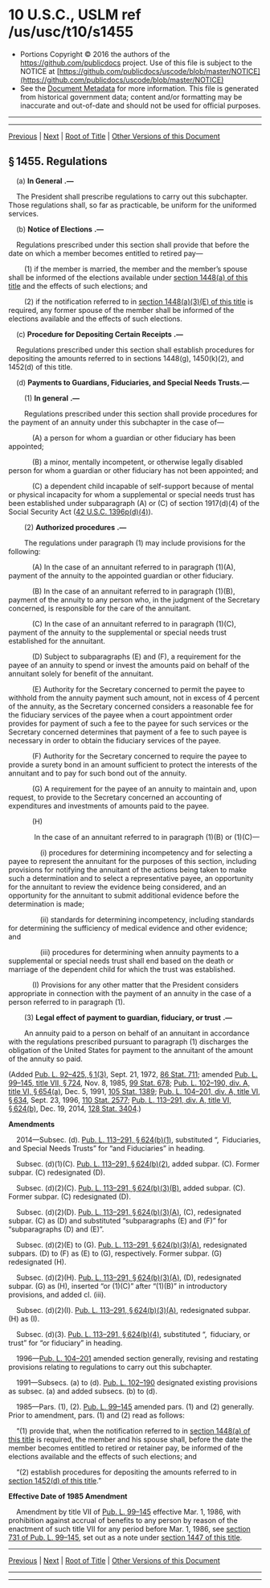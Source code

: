 ---
---

# 10 U.S.C., USLM ref /us/usc/t10/s1455

* Portions Copyright © 2016 the authors of the https://github.com/publicdocs project.
  Use of this file is subject to the NOTICE at [https://github.com/publicdocs/uscode/blob/master/NOTICE](https://github.com/publicdocs/uscode/blob/master/NOTICE)
* See the [Document Metadata](././../../../../../../..//README.md) for more information.
  This file is generated from historical government data; content and/or formatting may be inaccurate and out-of-date and should not be used for official purposes.

----------
----------

[Previous](./../../../../../../..//us/usc/t10/stA/ptII/ch73/schII/m__us_usc_t10_s1454.md) | [Next](./../../../../../../..//us/usc/t10/stA/ptII/ch73/schIII/m__us_usc_t10_stA_ptII_ch73_schIII.md) | [Root of Title](./../../../../../../../) | [Other Versions of this Document](https://publicdocs.github.io/go/links?ns=uslm&ref=%2Fus%2Fusc%2Ft10%2Fs1455)

## § 1455. Regulations

    (a)  __In General__  __.—__ 

    The President shall prescribe regulations to carry out this subchapter. Those regulations shall, so far as practicable, be uniform for the uniformed services.

    (b)  __Notice of Elections__  __.—__ 

    Regulations prescribed under this section shall provide that before the date on which a member becomes entitled to retired pay—

        (1) if the member is married, the member and the member’s spouse shall be informed of the elections available under [section 1448(a) of this title][/us/usc/t10/s1448/a] and the effects of such elections; and

        (2) if the notification referred to in [section 1448(a)(3)(E) of this title][/us/usc/t10/s1448/a/3/E] is required, any former spouse of the member shall be informed of the elections available and the effects of such elections.

    (c)  __Procedure for Depositing Certain Receipts__  __.—__ 

    Regulations prescribed under this section shall establish procedures for depositing the amounts referred to in sections 1448(g), 1450(k)(2), and 1452(d) of this title.

    (d) __Payments to Guardians, Fiduciaries, and Special Needs Trusts.—__ 

        (1)  __In general__  __.—__ 

        Regulations prescribed under this section shall provide procedures for the payment of an annuity under this subchapter in the case of—

            (A) a person for whom a guardian or other fiduciary has been appointed;

            (B) a minor, mentally incompetent, or otherwise legally disabled person for whom a guardian or other fiduciary has not been appointed; and

            (C) a dependent child incapable of self-support because of mental or physical incapacity for whom a supplemental or special needs trust has been established under subparagraph (A) or (C) of section 1917(d)(4) of the Social Security Act ([42 U.S.C. 1396p(d)(4)][/us/usc/t42/s1396p/d/4]).

        (2)  __Authorized procedures__  __.—__ 

        The regulations under paragraph (1) may include provisions for the following:

            (A) In the case of an annuitant referred to in paragraph (1)(A), payment of the annuity to the appointed guardian or other fiduciary.

            (B) In the case of an annuitant referred to in paragraph (1)(B), payment of the annuity to any person who, in the judgment of the Secretary concerned, is responsible for the care of the annuitant.

            (C) In the case of an annuitant referred to in paragraph (1)(C), payment of the annuity to the supplemental or special needs trust established for the annuitant.

            (D) Subject to subparagraphs (E) and (F), a requirement for the payee of an annuity to spend or invest the amounts paid on behalf of the annuitant solely for benefit of the annuitant.

            (E) Authority for the Secretary concerned to permit the payee to withhold from the annuity payment such amount, not in excess of 4 percent of the annuity, as the Secretary concerned considers a reasonable fee for the fiduciary services of the payee when a court appointment order provides for payment of such a fee to the payee for such services or the Secretary concerned determines that payment of a fee to such payee is necessary in order to obtain the fiduciary services of the payee.

            (F) Authority for the Secretary concerned to require the payee to provide a surety bond in an amount sufficient to protect the interests of the annuitant and to pay for such bond out of the annuity.

            (G) A requirement for the payee of an annuity to maintain and, upon request, to provide to the Secretary concerned an accounting of expenditures and investments of amounts paid to the payee.

            (H)

             In the case of an annuitant referred to in paragraph (1)(B) or (1)(C)—

                (i) procedures for determining incompetency and for selecting a payee to represent the annuitant for the purposes of this section, including provisions for notifying the annuitant of the actions being taken to make such a determination and to select a representative payee, an opportunity for the annuitant to review the evidence being considered, and an opportunity for the annuitant to submit additional evidence before the determination is made;

                (ii) standards for determining incompetency, including standards for determining the sufficiency of medical evidence and other evidence; and

                (iii) procedures for determining when annuity payments to a supplemental or special needs trust shall end based on the death or marriage of the dependent child for which the trust was established.

            (I) Provisions for any other matter that the President considers appropriate in connection with the payment of an annuity in the case of a person referred to in paragraph (1).

        (3)  __Legal effect of payment to guardian, fiduciary, or trust__  __.—__ 

        An annuity paid to a person on behalf of an annuitant in accordance with the regulations prescribed pursuant to paragraph (1) discharges the obligation of the United States for payment to the annuitant of the amount of the annuity so paid.

(Added [Pub. L. 92–425, § 1(3)][/us/pl/92/425/s1/3], Sept. 21, 1972, [86 Stat. 711][/us/stat/86/711]; amended [Pub. L. 99–145, title VII, § 724][/us/pl/99/145/s724], Nov. 8, 1985, [99 Stat. 678][/us/stat/99/678]; [Pub. L. 102–190, div. A, title VI, § 654(a)][/us/pl/102/190/s654/a], Dec. 5, 1991, [105 Stat. 1389][/us/stat/105/1389]; [Pub. L. 104–201, div. A, title VI, § 634][/us/pl/104/201/s634], Sept. 23, 1996, [110 Stat. 2577][/us/stat/110/2577]; [Pub. L. 113–291, div. A, title VI, § 624(b)][/us/pl/113/291/s624/b], Dec. 19, 2014, [128 Stat. 3404][/us/stat/128/3404].)

 __Amendments__ 

    2014—Subsec. (d). [Pub. L. 113–291, § 624(b)(1)][/us/pl/113/291/s624/b/1], substituted “, Fiduciaries, and Special Needs Trusts” for “and Fiduciaries” in heading.

    Subsec. (d)(1)(C). [Pub. L. 113–291, § 624(b)(2)][/us/pl/113/291/s624/b/2], added subpar. (C). Former subpar. (C) redesignated (D).

    Subsec. (d)(2)(C). [Pub. L. 113–291, § 624(b)(3)(B)][/us/pl/113/291/s624/b/3/B], added subpar. (C). Former subpar. (C) redesignated (D).

    Subsec. (d)(2)(D). [Pub. L. 113–291, § 624(b)(3)(A)][/us/pl/113/291/s624/b/3/A], (C), redesignated subpar. (C) as (D) and substituted “subparagraphs (E) and (F)” for “subparagraphs (D) and (E)”.

    Subsec. (d)(2)(E) to (G). [Pub. L. 113–291, § 624(b)(3)(A)][/us/pl/113/291/s624/b/3/A], redesignated subpars. (D) to (F) as (E) to (G), respectively. Former subpar. (G) redesignated (H).

    Subsec. (d)(2)(H). [Pub. L. 113–291, § 624(b)(3)(A)][/us/pl/113/291/s624/b/3/A], (D), redesignated subpar. (G) as (H), inserted “or (1)(C)” after “(1)(B)” in introductory provisions, and added cl. (iii).

    Subsec. (d)(2)(I). [Pub. L. 113–291, § 624(b)(3)(A)][/us/pl/113/291/s624/b/3/A], redesignated subpar. (H) as (I).

    Subsec. (d)(3). [Pub. L. 113–291, § 624(b)(4)][/us/pl/113/291/s624/b/4], substituted “, fiduciary, or trust” for “or fiduciary” in heading.

    1996—[Pub. L. 104–201][/us/pl/104/201] amended section generally, revising and restating provisions relating to regulations to carry out this subchapter.

    1991—Subsecs. (a) to (d). [Pub. L. 102–190][/us/pl/102/190] designated existing provisions as subsec. (a) and added subsecs. (b) to (d).

    1985—Pars. (1), (2). [Pub. L. 99–145][/us/pl/99/145] amended pars. (1) and (2) generally. Prior to amendment, pars. (1) and (2) read as follows:

    “(1) provide that, when the notification referred to in [section 1448(a) of this title][/us/usc/t10/s1448/a] is required, the member and his spouse shall, before the date the member becomes entitled to retired or retainer pay, be informed of the elections available and the effects of such elections; and

    “(2) establish procedures for depositing the amounts referred to in [section 1452(d) of this title][/us/usc/t10/s1452/d].”

 __Effective Date of 1985 Amendment__ 

    Amendment by title VII of [Pub. L. 99–145][/us/pl/99/145] effective Mar. 1, 1986, with prohibition against accrual of benefits to any person by reason of the enactment of such title VII for any period before Mar. 1, 1986, see [section 731 of Pub. L. 99–145][/us/pl/99/145/s731], set out as a note under [section 1447 of this title][/us/usc/t10/s1447].

----------

[Previous](./../../../../../../..//us/usc/t10/stA/ptII/ch73/schII/m__us_usc_t10_s1454.md) | [Next](./../../../../../../..//us/usc/t10/stA/ptII/ch73/schIII/m__us_usc_t10_stA_ptII_ch73_schIII.md) | [Root of Title](./../../../../../../../) | [Other Versions of this Document](https://publicdocs.github.io/go/links?ns=uslm&ref=%2Fus%2Fusc%2Ft10%2Fs1455)

----------
----------

[/us/usc/t10/s1448/a]: https://publicdocs.github.io/go/links?ns=uslm&ref=%2Fus%2Fusc%2Ft10%2Fs1448%2Fa
[/us/usc/t10/s1448/a/3/E]: https://publicdocs.github.io/go/links?ns=uslm&ref=%2Fus%2Fusc%2Ft10%2Fs1448%2Fa%2F3%2FE
[/us/usc/t42/s1396p/d/4]: https://publicdocs.github.io/go/links?ns=uslm&ref=%2Fus%2Fusc%2Ft42%2Fs1396p%2Fd%2F4
[/us/pl/92/425/s1/3]: https://publicdocs.github.io/go/links?ns=uslm&ref=%2Fus%2Fpl%2F92%2F425%2Fs1%2F3
[/us/stat/86/711]: https://publicdocs.github.io/go/links?ns=uslm&ref=%2Fus%2Fstat%2F86%2F711
[/us/pl/99/145/s724]: https://publicdocs.github.io/go/links?ns=uslm&ref=%2Fus%2Fpl%2F99%2F145%2Fs724
[/us/stat/99/678]: https://publicdocs.github.io/go/links?ns=uslm&ref=%2Fus%2Fstat%2F99%2F678
[/us/pl/102/190/s654/a]: https://publicdocs.github.io/go/links?ns=uslm&ref=%2Fus%2Fpl%2F102%2F190%2Fs654%2Fa
[/us/stat/105/1389]: https://publicdocs.github.io/go/links?ns=uslm&ref=%2Fus%2Fstat%2F105%2F1389
[/us/pl/104/201/s634]: https://publicdocs.github.io/go/links?ns=uslm&ref=%2Fus%2Fpl%2F104%2F201%2Fs634
[/us/stat/110/2577]: https://publicdocs.github.io/go/links?ns=uslm&ref=%2Fus%2Fstat%2F110%2F2577
[/us/pl/113/291/s624/b]: https://publicdocs.github.io/go/links?ns=uslm&ref=%2Fus%2Fpl%2F113%2F291%2Fs624%2Fb
[/us/stat/128/3404]: https://publicdocs.github.io/go/links?ns=uslm&ref=%2Fus%2Fstat%2F128%2F3404
[/us/pl/113/291/s624/b/1]: https://publicdocs.github.io/go/links?ns=uslm&ref=%2Fus%2Fpl%2F113%2F291%2Fs624%2Fb%2F1
[/us/pl/113/291/s624/b/2]: https://publicdocs.github.io/go/links?ns=uslm&ref=%2Fus%2Fpl%2F113%2F291%2Fs624%2Fb%2F2
[/us/pl/113/291/s624/b/3/B]: https://publicdocs.github.io/go/links?ns=uslm&ref=%2Fus%2Fpl%2F113%2F291%2Fs624%2Fb%2F3%2FB
[/us/pl/113/291/s624/b/3/A]: https://publicdocs.github.io/go/links?ns=uslm&ref=%2Fus%2Fpl%2F113%2F291%2Fs624%2Fb%2F3%2FA
[/us/pl/113/291/s624/b/3/A]: https://publicdocs.github.io/go/links?ns=uslm&ref=%2Fus%2Fpl%2F113%2F291%2Fs624%2Fb%2F3%2FA
[/us/pl/113/291/s624/b/3/A]: https://publicdocs.github.io/go/links?ns=uslm&ref=%2Fus%2Fpl%2F113%2F291%2Fs624%2Fb%2F3%2FA
[/us/pl/113/291/s624/b/3/A]: https://publicdocs.github.io/go/links?ns=uslm&ref=%2Fus%2Fpl%2F113%2F291%2Fs624%2Fb%2F3%2FA
[/us/pl/113/291/s624/b/4]: https://publicdocs.github.io/go/links?ns=uslm&ref=%2Fus%2Fpl%2F113%2F291%2Fs624%2Fb%2F4
[/us/pl/104/201]: https://publicdocs.github.io/go/links?ns=uslm&ref=%2Fus%2Fpl%2F104%2F201
[/us/pl/102/190]: https://publicdocs.github.io/go/links?ns=uslm&ref=%2Fus%2Fpl%2F102%2F190
[/us/pl/99/145]: https://publicdocs.github.io/go/links?ns=uslm&ref=%2Fus%2Fpl%2F99%2F145
[/us/usc/t10/s1448/a]: https://publicdocs.github.io/go/links?ns=uslm&ref=%2Fus%2Fusc%2Ft10%2Fs1448%2Fa
[/us/usc/t10/s1452/d]: https://publicdocs.github.io/go/links?ns=uslm&ref=%2Fus%2Fusc%2Ft10%2Fs1452%2Fd
[/us/pl/99/145]: https://publicdocs.github.io/go/links?ns=uslm&ref=%2Fus%2Fpl%2F99%2F145
[/us/pl/99/145/s731]: https://publicdocs.github.io/go/links?ns=uslm&ref=%2Fus%2Fpl%2F99%2F145%2Fs731
[/us/usc/t10/s1447]: https://publicdocs.github.io/go/links?ns=uslm&ref=%2Fus%2Fusc%2Ft10%2Fs1447


